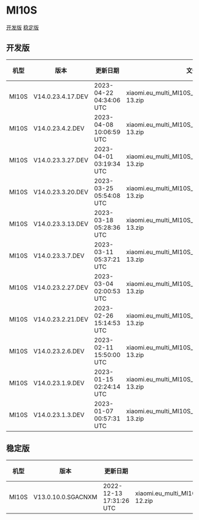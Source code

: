 # MI10S
[开发版](#开发版)  [稳定版](#稳定版)
## 开发版
| 机型 | 版本 | 更新日期 | 文件名 | 大小 | 下载链接 |
| ---- | ---- | ---- | ---- | ---- | ---- |
| MI10S | V14.0.23.4.17.DEV | 2023-04-22 04:34:06 UTC | xiaomi.eu_multi_MI10S_V14.0.23.4.17.DEV_v14-13.zip | 4.4 GB | [SourceForge](https://sourceforge.net/projects/xiaomi-eu-multilang-miui-roms/files/xiaomi.eu/MIUI-WEEKLY-RELEASES/V14.0.23.4.17.DEV/xiaomi.eu_multi_MI10S_V14.0.23.4.17.DEV_v14-13.zip/download) |
| MI10S | V14.0.23.4.2.DEV | 2023-04-08 10:06:59 UTC | xiaomi.eu_multi_MI10S_V14.0.23.4.2.DEV_v14-13.zip | 4.4 GB | [SourceForge](https://sourceforge.net/projects/xiaomi-eu-multilang-miui-roms/files/xiaomi.eu/MIUI-WEEKLY-RELEASES/V14.0.23.4.2.DEV/xiaomi.eu_multi_MI10S_V14.0.23.4.2.DEV_v14-13.zip/download) |
| MI10S | V14.0.23.3.27.DEV | 2023-04-01 03:19:34 UTC | xiaomi.eu_multi_MI10S_V14.0.23.3.27.DEV_v14-13.zip | 4.4 GB | [SourceForge](https://sourceforge.net/projects/xiaomi-eu-multilang-miui-roms/files/xiaomi.eu/MIUI-WEEKLY-RELEASES/V14.0.23.3.27.DEV/xiaomi.eu_multi_MI10S_V14.0.23.3.27.DEV_v14-13.zip/download) |
| MI10S | V14.0.23.3.20.DEV | 2023-03-25 05:54:08 UTC | xiaomi.eu_multi_MI10S_V14.0.23.3.20.DEV_v14-13.zip | 4.4 GB | [SourceForge](https://sourceforge.net/projects/xiaomi-eu-multilang-miui-roms/files/xiaomi.eu/MIUI-WEEKLY-RELEASES/V14.0.23.3.20.DEV/xiaomi.eu_multi_MI10S_V14.0.23.3.20.DEV_v14-13.zip/download) |
| MI10S | V14.0.23.3.13.DEV | 2023-03-18 05:28:36 UTC | xiaomi.eu_multi_MI10S_V14.0.23.3.13.DEV_v14-13.zip | 4.4 GB | [SourceForge](https://sourceforge.net/projects/xiaomi-eu-multilang-miui-roms/files/xiaomi.eu/MIUI-WEEKLY-RELEASES/V14.0.23.3.13.DEV/xiaomi.eu_multi_MI10S_V14.0.23.3.13.DEV_v14-13.zip/download) |
| MI10S | V14.0.23.3.7.DEV | 2023-03-11 05:37:21 UTC | xiaomi.eu_multi_MI10S_V14.0.23.3.7.DEV_v14-13.zip | 4.4 GB | [SourceForge](https://sourceforge.net/projects/xiaomi-eu-multilang-miui-roms/files/xiaomi.eu/MIUI-WEEKLY-RELEASES/V14.0.23.3.7.DEV/xiaomi.eu_multi_MI10S_V14.0.23.3.7.DEV_v14-13.zip/download) |
| MI10S | V14.0.23.2.27.DEV | 2023-03-04 02:00:53 UTC | xiaomi.eu_multi_MI10S_V14.0.23.2.27.DEV_v14-13.zip | 4.4 GB | [SourceForge](https://sourceforge.net/projects/xiaomi-eu-multilang-miui-roms/files/xiaomi.eu/MIUI-WEEKLY-RELEASES/V14.0.23.2.27.DEV/xiaomi.eu_multi_MI10S_V14.0.23.2.27.DEV_v14-13.zip/download) |
| MI10S | V14.0.23.2.21.DEV | 2023-02-26 15:14:53 UTC | xiaomi.eu_multi_MI10S_V14.0.23.2.21.DEV_v14-13.zip | 4.5 GB | [SourceForge](https://sourceforge.net/projects/xiaomi-eu-multilang-miui-roms/files/xiaomi.eu/MIUI-WEEKLY-RELEASES/V14.0.23.2.21.DEV/xiaomi.eu_multi_MI10S_V14.0.23.2.21.DEV_v14-13.zip/download) |
| MI10S | V14.0.23.2.6.DEV | 2023-02-11 15:50:00 UTC | xiaomi.eu_multi_MI10S_V14.0.23.2.6.DEV_v14-13.zip | 4.4 GB | [SourceForge](https://sourceforge.net/projects/xiaomi-eu-multilang-miui-roms/files/xiaomi.eu/MIUI-WEEKLY-RELEASES/V14.0.23.2.6.DEV/xiaomi.eu_multi_MI10S_V14.0.23.2.6.DEV_v14-13.zip/download) |
| MI10S | V14.0.23.1.9.DEV | 2023-01-15 02:24:14 UTC | xiaomi.eu_multi_MI10S_V14.0.23.1.9.DEV_v14-13.zip | 4.2 GB | [SourceForge](https://sourceforge.net/projects/xiaomi-eu-multilang-miui-roms/files/xiaomi.eu/MIUI-WEEKLY-RELEASES/V14.0.23.1.9.DEV/xiaomi.eu_multi_MI10S_V14.0.23.1.9.DEV_v14-13.zip/download) |
| MI10S | V14.0.23.1.3.DEV | 2023-01-07 00:57:31 UTC | xiaomi.eu_multi_MI10S_V14.0.23.1.3.DEV_v14-13.zip | 4.0 GB | [SourceForge](https://sourceforge.net/projects/xiaomi-eu-multilang-miui-roms/files/xiaomi.eu/MIUI-WEEKLY-RELEASES/V14.0.23.1.3.DEV/xiaomi.eu_multi_MI10S_V14.0.23.1.3.DEV_v14-13.zip/download) |
## 稳定版
| 机型 | 版本 | 更新日期 | 文件名 | 大小 | 下载链接 |
| ---- | ---- | ---- | ---- | ---- | ---- |
| MI10S | V13.0.10.0.SGACNXM | 2022-12-13 17:31:26 UTC | xiaomi.eu_multi_MI10S_V13.0.10.0.SGACNXM_v13-12.zip | 3.9 GB | [SourceForge](https://sourceforge.net/projects/xiaomi-eu-multilang-miui-roms/files/xiaomi.eu/MIUI-STABLE-RELEASES/MIUIv13/xiaomi.eu_multi_MI10S_V13.0.10.0.SGACNXM_v13-12.zip/download) |
